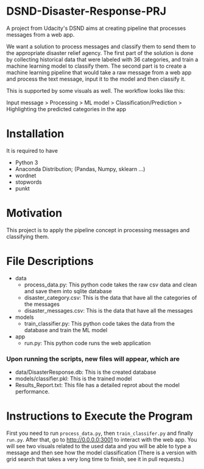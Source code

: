 # DSND-Disaster-Response-PRJ
A project from Udacity's DSND aims at creating pipeline that processes messages from a web app.


We want a solution to process messages and classify them to send them to the appropriate disaster relief agency.
The first part of the solution is done by collecting historical data that were labeled with 36 categories, and train a machine learning model to classify them.
The second part is to create a machine learning pipeline that would take a raw message from a web app and process the text message, input it to the model and then classify it. 

This is supported by some visuals as well. The workflow looks like this:

Input message > Processing > ML model > Classification/Prediction  > Highlighting the predicted categories in the app


# Installation
It is required to have
* Python 3
* Anaconda Distribution; (Pandas, Numpy, sklearn ...)
* wordnet
* stopwords
* punkt

# Motivation
This project is to apply the pipeline concept in processing messages and classifying them.

# File Descriptions
* data
  * process_data.py: This python code takes the raw csv data and clean and save them into sqlite database
  * disaster_category.csv: This is the data that have all the categories of the messages
  * disaster_messages.csv: This is the data that have all the messages
* models
  * train_classifier.py: This python code takes the data from the database and train the ML model
* app
  - run.py: This python code runs the web application

### Upon running the scripts, new files will appear, which are
  * data/DisasterResponse.db: This is the created database
  * models/classifier.pkl: This is the trained model
  * Results_Report.txt: This file has a detailed reprot about the model performance.

# Instructions to Execute the Program
First you need to run `process_data.py`, then `train_classifer.py` and finally `run.py`.
After that, go to http://0.0.0.0:3001 to interact with the web app.
You will see two visuals related to the used data and you will be able to type a message and then see how the model classification 
(There is a version with grid search that takes a very long time to finish, see it in pull requests.)
